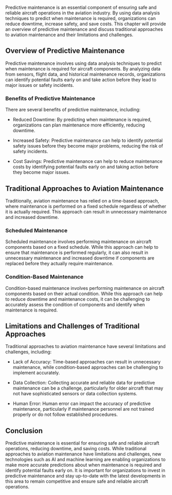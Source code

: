 
Predictive maintenance is an essential component of ensuring safe and reliable aircraft operations in the aviation industry. By using data analysis techniques to predict when maintenance is required, organizations can reduce downtime, increase safety, and save costs. This chapter will provide an overview of predictive maintenance and discuss traditional approaches to aviation maintenance and their limitations and challenges.

Overview of Predictive Maintenance
----------------------------------

Predictive maintenance involves using data analysis techniques to predict when maintenance is required for aircraft components. By analyzing data from sensors, flight data, and historical maintenance records, organizations can identify potential faults early on and take action before they lead to major issues or safety incidents.

### Benefits of Predictive Maintenance

There are several benefits of predictive maintenance, including:

* Reduced Downtime: By predicting when maintenance is required, organizations can plan maintenance more efficiently, reducing downtime.

* Increased Safety: Predictive maintenance can help to identify potential safety issues before they become major problems, reducing the risk of safety incidents.

* Cost Savings: Predictive maintenance can help to reduce maintenance costs by identifying potential faults early on and taking action before they become major issues.

Traditional Approaches to Aviation Maintenance
----------------------------------------------

Traditionally, aviation maintenance has relied on a time-based approach, where maintenance is performed on a fixed schedule regardless of whether it is actually required. This approach can result in unnecessary maintenance and increased downtime.

### Scheduled Maintenance

Scheduled maintenance involves performing maintenance on aircraft components based on a fixed schedule. While this approach can help to ensure that maintenance is performed regularly, it can also result in unnecessary maintenance and increased downtime if components are replaced before they actually require maintenance.

### Condition-Based Maintenance

Condition-based maintenance involves performing maintenance on aircraft components based on their actual condition. While this approach can help to reduce downtime and maintenance costs, it can be challenging to accurately assess the condition of components and identify when maintenance is required.

Limitations and Challenges of Traditional Approaches
----------------------------------------------------

Traditional approaches to aviation maintenance have several limitations and challenges, including:

* Lack of Accuracy: Time-based approaches can result in unnecessary maintenance, while condition-based approaches can be challenging to implement accurately.

* Data Collection: Collecting accurate and reliable data for predictive maintenance can be a challenge, particularly for older aircraft that may not have sophisticated sensors or data collection systems.

* Human Error: Human error can impact the accuracy of predictive maintenance, particularly if maintenance personnel are not trained properly or do not follow established procedures.

Conclusion
----------

Predictive maintenance is essential for ensuring safe and reliable aircraft operations, reducing downtime, and saving costs. While traditional approaches to aviation maintenance have limitations and challenges, new technologies such as AI and machine learning are enabling organizations to make more accurate predictions about when maintenance is required and identify potential faults early on. It is important for organizations to invest in predictive maintenance and stay up-to-date with the latest developments in this area to remain competitive and ensure safe and reliable aircraft operations.
